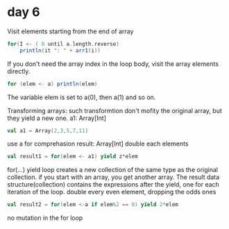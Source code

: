 # day 6

Visit elements starting from the end of array

```scala
for(I <- ( 0 until a.length.reverse)
	println(it ": " + arr1(i))
```
If you don't need the array index in the loop body, visit the array elements directly.

```scala
for (elem <- a) println(elem)
```

The variable elem is set to a(0), then a(1) and so on.

Transforming arrays: such transformtion don't mofity the original array, but they yield a new one.
a1: Array[Int]
```scala
val a1 = Array(2,3,5,7,11)
```

use a for comprehasion
result: Array[Int] double each elements
```scala
val result1 = for(elem <- a1) yield z*elem
```

for(...) yield loop creates a new collection of the same type as the original collection. if you start with  an array, you get another array.
The result data structure(collection) contains the expressions after the yield, one for each iteration of the loop.
double every even element, dropping the odds ones

```scala
val result2 = for(elem <-a if elem%2 == 0) yield 2*elem
```
no mutation in the for loop

